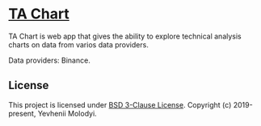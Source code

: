 # [TA Chart](https://zhnzhn.github.io/ta-chart/)
TA Chart is web app that gives the ability to explore technical analysis charts on data from varios data providers.   

Data providers: Binance.   

## License
This project is licensed under [BSD 3-Clause License](http://opensource.org/licenses/BSD-3-Clause). Copyright (c) 2019-present, Yevhenii Molodyi.
